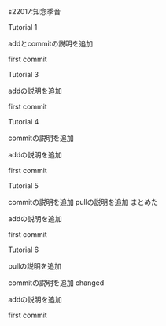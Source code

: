 s22017:知念季音

Tutorial 1

addとcommitの説明を追加

first commit

Tutorial 3

addの説明を追加　

first commit

Tutorial 4

commitの説明を追加

addの説明を追加

first commit

Tutorial 5

commitの説明を追加
pullの説明を追加
まとめた 

addの説明を追加

first commit

Tutorial 6

pullの説明を追加

commitの説明を追加 changed

addの説明を追加

first commit
